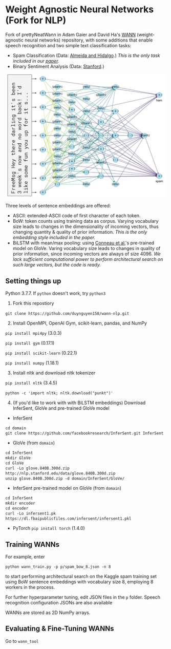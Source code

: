 # Weight Agnostic Neural Networks (Fork for NLP)
Fork of prettyNeatWann in Adam Gaier and David Ha's [WANN](https://github.com/google/brain-tokyo-workshop/tree/master/WANNRelease) (weight-agnostic neural networks) repository, with some additions that enable speech recognition and two simple text classification tasks:

- Spam Classification (Data: [Almeida and Hidalgo](http://www.dt.fee.unicamp.br/~tiago/smsspamcollection/).) *This is the only task included in our [paper](https://drive.google.com/file/d/10o0PHSY7j3en9O24zZRwE7jBycIrJXMV/view?usp=sharing).*
- Binary Sentiment Analysis (Data: [Stanford](https://ai.stanford.edu/~amaas/data/sentiment/).)

![](splash.jpg)

Three levels of sentence embeddings are offered:

- ASCII: extended-ASCII code of first character of each token.
- BoW: token counts using training data as corpus. Varying vocabulary size leads to changes in the dimensionality of incoming vectors, thus changing quantity & quality of prior information. *This is the only embedding style included in the paper.*
- BiLSTM with mean/max pooling: using [Conneau et al.](https://arxiv.org/abs/1705.02364)'s pre-trained model on GloVe. Varing vocabulary size leads to changes in quality of prior information, since incoming vectors are always of size 4096. *We lack sufficient computational power to perform architectural search on such large vectors, but the code is ready.*


## Setting things up
Python 3.7.7. If `python` doesn't work, try `python3`
1. Fork this repostiory

`git clone https://github.com/duynguyen158/wann-nlp.git`

2. Install OpenMPI, OpenAI Gym, scikit-learn, pandas, and NumPy

`pip install mpi4py` (3.0.3)

`pip install gym` (0.17.1)

`pip install scikit-learn` (0.22.1) 

`pip install numpy` (1.18.1)

3. Install nltk and download nltk tokenizer

`pip install nltk` (3.4.5)

`python -c 'import nltk; nltk.download("punkt")'`

4. (If you'd like to work with with BiLSTM embeddings) Download InferSent, GloVe and pre-trained GloVe model
* InferSent
```
cd domain
git clone https://github.com/facebookresearch/InferSent.git InferSent
```

* GloVe (from `domain`)
```
cd InferSent
mkdir GloVe
cd GloVe
curl -Lo glove.840B.300d.zip http://nlp.stanford.edu/data/glove.840B.300d.zip
unzip glove.840B.300d.zip -d domain/InferSent/GloVe/
```
* InferSent pre-trained model on GloVe (from `domain`)
```
cd InferSent
mkdir encoder
cd encoder
curl -Lo infersent1.pk https://dl.fbaipublicfiles.com/infersent/infersent1.pkl
```
* PyTorch
`pip install torch` (1.4.0)


## Training WANNs
For example, enter
```
python wann_train.py -p p/spam_bow_8.json -n 8
```
to start performing architectural search on the Kaggle spam training set using BoW sentence embeddings with vocabulary size 8, employing 8 workers in the process. 

For further hyperparameter tuning, edit JSON files in the `p` folder. Speech recognition configuration JSONs are also available

WANNs are stored as 2D NumPy arrays. 


## Evaluating & Fine-Tuning WANNs
Go to `wann_tool`
